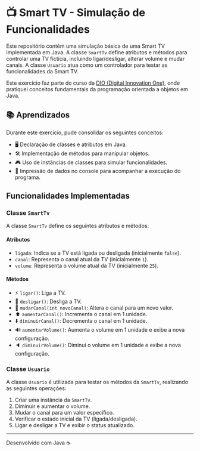 # 📺 Smart TV - Simulação de Funcionalidades

Este repositório contém uma simulação básica de uma Smart TV implementada em Java. A classe `SmartTv` define atributos e
métodos para controlar uma TV fictícia, incluindo ligar/desligar, alterar volume e mudar canais. A classe `Usuario` atua
como um controlador para testar as funcionalidades da Smart TV.

Este exercício faz parte do curso da [DIO (Digital Innovation One)](https://www.dio.me/), onde pratiquei conceitos
fundamentais da programação orientada a objetos em Java.

## 📚 Aprendizados

Durante este exercício, pude consolidar os seguintes conceitos:

- 🖥️ Declaração de classes e atributos em Java.
- 🛠️ Implementação de métodos para manipular objetos.
- 🎮 Uso de instâncias de classes para simular funcionalidades.
- 📝 Impressão de dados no console para acompanhar a execução do programa.

## Funcionalidades Implementadas

### Classe `SmartTv`

A classe `SmartTv` define os seguintes atributos e métodos:

#### **Atributos**

- `ligada`: Indica se a TV está ligada ou desligada (inicialmente `false`).
- `canal`: Representa o canal atual da TV (inicialmente `1`).
- `volume`: Representa o volume atual da TV (inicialmente `25`).

#### **Métodos**

- ⚡ `ligar()`: Liga a TV.
- 🔌 `desligar()`: Desliga a TV.
- 📡 `mudarCanal(int novoCanal)`: Altera o canal para um novo valor.
- ⬆️ `aumentarCanal()`: Incrementa o canal em 1 unidade.
- ⬇️ `diminuirCanal()`: Decrementa o canal em 1 unidade.
- 🔊 `aumentarVolume()`: Aumenta o volume em 1 unidade e exibe a nova configuração.
- 🔈 `diminuirVolume()`: Diminui o volume em 1 unidade e exibe a nova configuração.

### Classe `Usuario`

A classe `Usuario` é utilizada para testar os métodos da `SmartTv`, realizando as seguintes operações:

1. Criar uma instância da `SmartTv`.
2. Diminuir e aumentar o volume.
3. Mudar o canal para um valor específico.
4. Verificar o estado inicial da TV (ligada/desligada).
5. Ligar e desligar a TV e exibir o status atualizado.

---
Desenvolvido com Java ☕